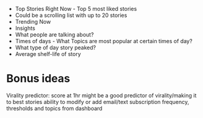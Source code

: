 
- Top Stories Right Now - Top 5 most liked stories
- Could be a scrolling list with up to 20 stories
- Trending Now
- Insights 
- What people are talking about?
- Times of days - What Topics are most popular at certain times of day?
- What type of day story peaked?
- Average shelf-life of story


# Bonus ideas
Virality predictor: score at 1hr might be a good predictor of virality/making it to best stories
ability to modify or add email/text subscription frequency, thresholds and topics from dashboard
